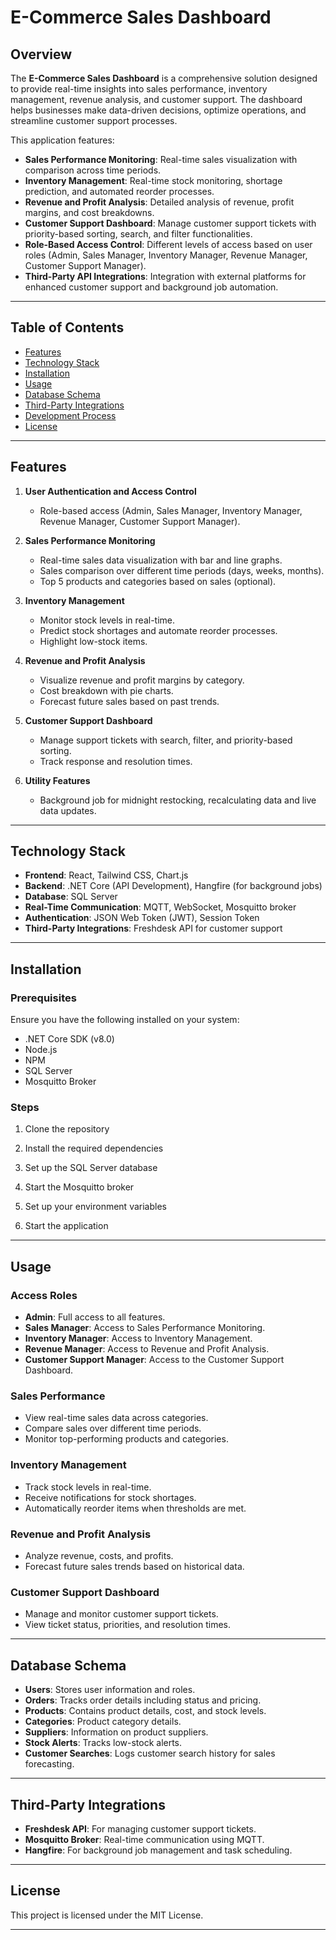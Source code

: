 # E-Commerce Sales Dashboard

## Overview

The **E-Commerce Sales Dashboard** is a comprehensive solution designed to provide real-time insights into sales performance, inventory management, revenue analysis, and customer support. The dashboard helps businesses make data-driven decisions, optimize operations, and streamline customer support processes.

This application features:
- **Sales Performance Monitoring**: Real-time sales visualization with comparison across time periods.
- **Inventory Management**: Real-time stock monitoring, shortage prediction, and automated reorder processes.
- **Revenue and Profit Analysis**: Detailed analysis of revenue, profit margins, and cost breakdowns.
- **Customer Support Dashboard**: Manage customer support tickets with priority-based sorting, search, and filter functionalities.
- **Role-Based Access Control**: Different levels of access based on user roles (Admin, Sales Manager, Inventory Manager, Revenue Manager, Customer Support Manager).
- **Third-Party API Integrations**: Integration with external platforms for enhanced customer support and background job automation.

---

## Table of Contents
- [Features](#features)
- [Technology Stack](#technology-stack)
- [Installation](#installation)
- [Usage](#usage)
- [Database Schema](#database-schema)
- [Third-Party Integrations](#third-party-integrations)
- [Development Process](#development-process)
- [License](#license)

---

## Features

1. **User Authentication and Access Control**
   - Role-based access (Admin, Sales Manager, Inventory Manager, Revenue Manager, Customer Support Manager).
   
2. **Sales Performance Monitoring**
   - Real-time sales data visualization with bar and line graphs.
   - Sales comparison over different time periods (days, weeks, months).
   - Top 5 products and categories based on sales (optional).

3. **Inventory Management**
   - Monitor stock levels in real-time.
   - Predict stock shortages and automate reorder processes.
   - Highlight low-stock items.

4. **Revenue and Profit Analysis**
   - Visualize revenue and profit margins by category.
   - Cost breakdown with pie charts.
   - Forecast future sales based on past trends.

5. **Customer Support Dashboard**
   - Manage support tickets with search, filter, and priority-based sorting.
   - Track response and resolution times.

6. **Utility Features**
   - Background job for midnight restocking, recalculating data and live data updates.

---

## Technology Stack

- **Frontend**: React, Tailwind CSS, Chart.js
- **Backend**: .NET Core (API Development), Hangfire (for background jobs)
- **Database**: SQL Server
- **Real-Time Communication**: MQTT, WebSocket, Mosquitto broker
- **Authentication**: JSON Web Token (JWT), Session Token
- **Third-Party Integrations**: Freshdesk API for customer support

---

## Installation

### Prerequisites
Ensure you have the following installed on your system:
- .NET Core SDK (v8.0)
- Node.js
- NPM
- SQL Server
- Mosquitto Broker

### Steps

1. Clone the repository

2. Install the required dependencies

3. Set up the SQL Server database

4. Start the Mosquitto broker

5. Set up your environment variables

6. Start the application

---

## Usage

### Access Roles

- **Admin**: Full access to all features.
- **Sales Manager**: Access to Sales Performance Monitoring.
- **Inventory Manager**: Access to Inventory Management.
- **Revenue Manager**: Access to Revenue and Profit Analysis.
- **Customer Support Manager**: Access to the Customer Support Dashboard.

### Sales Performance
- View real-time sales data across categories.
- Compare sales over different time periods.
- Monitor top-performing products and categories.

### Inventory Management
- Track stock levels in real-time.
- Receive notifications for stock shortages.
- Automatically reorder items when thresholds are met.

### Revenue and Profit Analysis
- Analyze revenue, costs, and profits.
- Forecast future sales trends based on historical data.

### Customer Support Dashboard
- Manage and monitor customer support tickets.
- View ticket status, priorities, and resolution times.

---

## Database Schema

- **Users**: Stores user information and roles.
- **Orders**: Tracks order details including status and pricing.
- **Products**: Contains product details, cost, and stock levels.
- **Categories**: Product category details.
- **Suppliers**: Information on product suppliers.
- **Stock Alerts**: Tracks low-stock alerts.
- **Customer Searches**: Logs customer search history for sales forecasting.

---

## Third-Party Integrations

- **Freshdesk API**: For managing customer support tickets.
- **Mosquitto Broker**: Real-time communication using MQTT.
- **Hangfire**: For background job management and task scheduling.

---

## License

This project is licensed under the MIT License.

---

